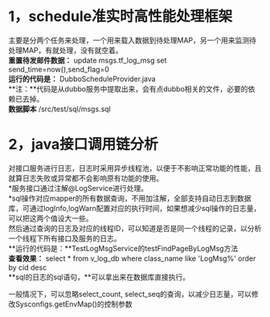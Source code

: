 1，schedule准实时高性能处理框架
=========================================
主要是分两个任务来处理，一个用来载入数据到待处理MAP，另一个用来监测待处理MAP，有就处理，没有就空着。   
**重置待发邮件数据：** update msgs.tf_log_msg set send_time=now(),send_flag=0   
**运行的代码是：** DubboScheduleProvider.java   
**注：**代码是从dubbo服务中提取出来，会有点dubbo相关的文件，必要的依赖已去掉。    
**数据脚本** /src/test/sql/msgs.sql



2，java接口调用链分析
=========================================
对接口服务进行日志，日志时采用异步线程池，以便于不影响正常功能的性能，且就算日志失败或异常都不会影响原有功能的使用。  
	*服务接口通过注解@LogService进行处理。  
	*sql操作对应mapper的所有数据查询，不用加注解，全部支持自动日志到数据库，可通过logInfo,logWarn配置对应的执行时间，如果想减少sql操作的日志量，可以把这两个值设大一些。    
然后通过查询的日志及对应的线程ID，可以知道是否是同一个线程的记录，以分析一个线程下所有接口及服务的日志。   
**运行的代码是：**TestLogMsgService的testFindPageByLogMsg方法    
**查看效果：** select * from v_log_db where class_name like 'LogMsg%' order by cid desc   
**sql的日志的sql语句，**可以拿出来在数据库直接执行。   

一般情况下，可以忽略select_count, select_seq的查询，以减少日志量，可以修改Sysconfigs.getEnvMap()的控制参数  
